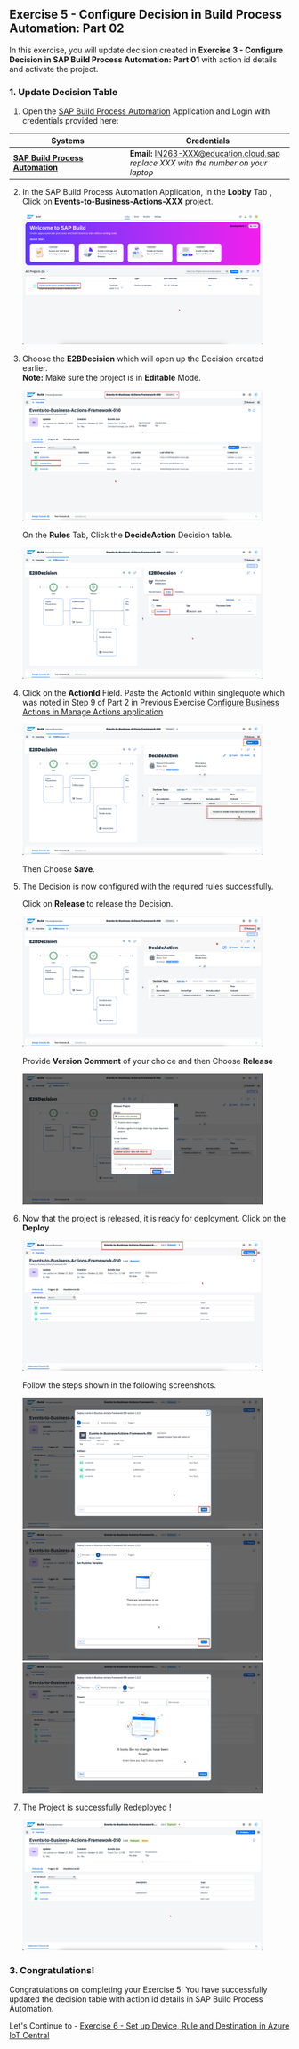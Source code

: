 ## Exercise 5 - Configure Decision in Build Process Automation: Part 02

In this exercise, you will update decision created in **Exercise 3 - Configure Decision in SAP Build Process Automation: Part 01** with action id details and activate the project.

### 1. Update Decision Table 

1. Open the [SAP Build Process Automation](https://in263-ol7jr9xc.eu10.build.cloud.sap/) Application and Login with credentials provided here:

| Systems | Credentials |
|---------|-------------|
| **[SAP Build Process Automation](https://in263-ol7jr9xc.eu10.build.cloud.sap/)** | **Email:** IN263-XXX@education.cloud.sap <br> _replace XXX with the number on your laptop_ |

2. In the SAP Build Process Automation Application, In the **Lobby** Tab , Click on **Events-to-Business-Actions-XXX** project.

    <img src="./images/lobby.png" width="90%" height="90%" /> 
    <!-- ![plot](./images/lobby.png) -->

3. Choose the **E2BDecision** which will open up the Decision created earlier.   
**Note:** Make sure the project is in **Editable** Mode.

    <img src="./images/lobby1.png" width="90%" height="90%" /> 
    <!-- ![plot](./images/lobby1.png) -->

    On the **Rules** Tab, Click the **DecideAction** Decision table.

    <img src="./images/E2BDecision0.png" width="90%" height="90%" /> 
    <!-- ![plot](./images/E2BDecision0.png) -->

4. Click on the **ActionId** Field. Paste the ActionId within singlequote which was noted in Step 9 of Part 2 in Previous Exercise [Configure Business Actions in  Manage Actions application](../ex4/README.md/#2-configure-business-actions-in-manage-actions-application)

    <img src="./images/FillActionId0.png" width="90%" height="90%" /> 
    <!-- ![plot](./images/FillActionId0.png) -->

    Then Choose **Save**.


5. The Decision is now configured with the required rules successfully.

    Click on **Release** to release the Decision. 
    
    <img src="./images/RuleCreated0.png" width="90%" height="90%" /> 
    <!-- ![plot](./images/RuleCreated0.png) -->

    Provide **Version Comment** of your choice and then Choose **Release**

    <img src="./images/ProjectRelease0.png" width="90%" height="90%" /> 
    <!-- ![plot](./images/ProjectRelease0.png) -->

6. Now that the project is released, it is ready for deployment. Click on the **Deploy**

    <img src="./images/Deploy11.png" width="90%" height="90%" /> 
    <!-- ![plot](./images/Deploy11.png) -->

    Follow the steps shown in the following screenshots.

    <img src="./images/Deploy21.png" width="90%" height="90%" /> 
    <!-- ![plot](./images/Deploy21.png) -->

    <img src="./images/Deploy31.png" width="90%" height="90%" /> 
    <!-- ![plot](./images/Deploy31.png) -->

    <img src="./images/Deploy41.png" width="90%" height="90%" /> 
    <!-- ![plot](./images/Deploy41.png) -->

7. The Project is successfully Redeployed ! 

    <img src="./images/Deployed1.png" width="90%" height="90%" /> 
    <!-- ![plot](./images/Deployed1.png) -->

### 3. Congratulations!

Congratulations on completing your Exercise 5! You have successfully updated the decision table with action id details in SAP Build Process Automation.

Let's Continue to - [Exercise 6 - Set up Device, Rule and Destination in Azure IoT Central](../ex6/README.md)

